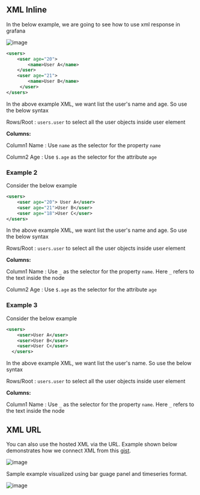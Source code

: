 ## XML Inline

In the below example, we are going to see how to use xml response in grafana

![image](https://user-images.githubusercontent.com/153843/99292060-a0716e00-2838-11eb-9af8-cf87adfd8fd5.png)

```xml
<users>
    <user age="20">
        <name>User A</name>
    </user>
    <user age="21">
        <name>User B</name>
     </user>
</users>
```

In the above example XML, we want list the user's name and age. So use the below syntax 

Rows/Root : `users.user` to select all the user objects inside user element

**Columns:**

Column1 Name : Use `name` as the selector for the property `name`

Column2 Age  : Use `$.age` as the selector for the attribute `age`


### Example 2

Consider the below example

```xml
<users>
    <user age="20"> User A</user>
    <user age="21">User B</user>
    <user age="18">User C</user>
</users>
```

In the above example XML, we want list the user's name and age. So use the below syntax 

Rows/Root : `users.user` to select all the user objects inside user element

**Columns:**

Column1 Name : Use `_` as the selector for the property `name`. Here `_` refers to the text inside the node

Column2 Age  : Use `$.age` as the selector for the attribute `age`


### Example 3

Consider the below example

```xml
<users>
    <user>User A</user>
    <user>User B</user>
    <user>User C</user>
  </users>
```

In the above example XML, we want list the user's name. So use the below syntax 

Rows/Root : `users.user` to select all the user objects inside user element

**Columns:**

Column1 Name : Use `_` as the selector for the property `name`. Here `_` refers to the text inside the node

## XML URL

You can also use the hosted XML via the URL. Example shown below demonstrates how we connect XML from this [gist](https://gist.githubusercontent.com/yesoreyeram/655a362eed0f51be24e16d3f1127a31d/raw/aa58549a5cf9d06dae1204b5a09be5d651adc744/text.xml).

![image](https://user-images.githubusercontent.com/153843/99293208-39ed4f80-283a-11eb-831e-ae14d297a2f3.png)

Sample example visualized using bar guage panel and timeseries format.

![image](https://user-images.githubusercontent.com/153843/99294213-a9b00a00-283b-11eb-9b8b-26842c2bc69b.png)